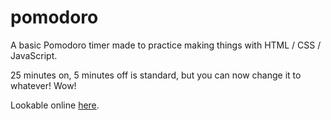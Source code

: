 # pomodoro

A basic Pomodoro timer made to practice making things with HTML / CSS / JavaScript.

25 minutes on, 5 minutes off is standard, but you can now change it to whatever! Wow!

Lookable online [here](https://thisisned.github.io/pomodoro/).
